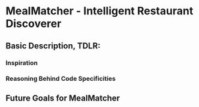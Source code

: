 # MealMatcher - Intelligent Restaurant Discoverer

## Basic Description, TDLR:

### Inspiration

### Reasoning Behind Code Specificities

## Future Goals for MealMatcher
